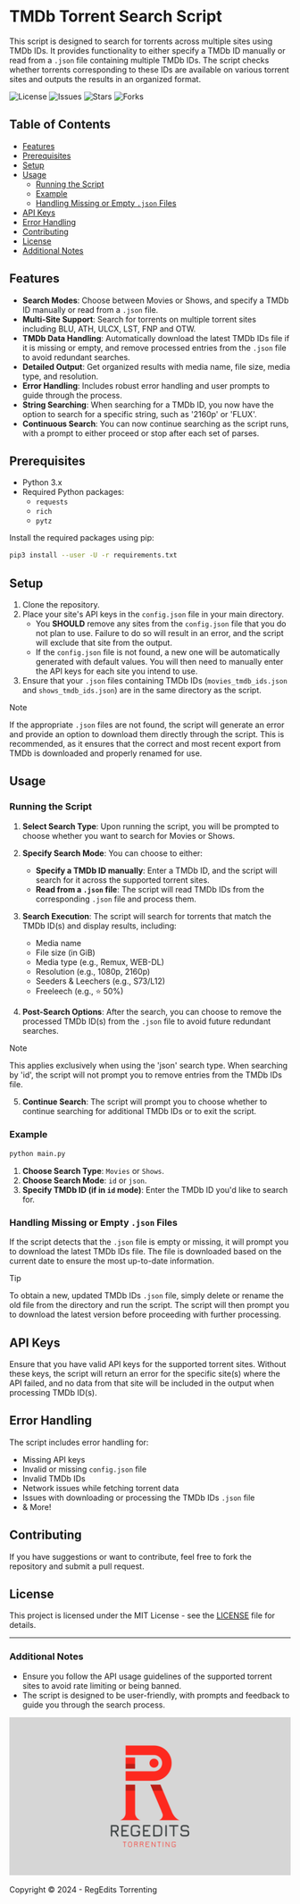 # TMDb Torrent Search Script

This script is designed to search for torrents across multiple sites using TMDb IDs. It provides functionality to either specify a TMDb ID manually or read from a `.json` file containing multiple TMDb IDs. The script checks whether torrents corresponding to these IDs are available on various torrent sites and outputs the results in an organized format.

![License](https://img.shields.io/github/license/RegEdits-TSC/TMDb-Upload-Checker) ![Issues](https://img.shields.io/github/issues/RegEdits-TSC/TMDb-Upload-Checker) ![Stars](https://img.shields.io/github/stars/RegEdits-TSC/TMDb-Upload-Checker) ![Forks](https://img.shields.io/github/forks/RegEdits-TSC/TMDb-Upload-Checker)

## Table of Contents
- [Features](#features)
- [Prerequisites](#prerequisites)
- [Setup](#setup)
- [Usage](#usage)
  - [Running the Script](#running-the-script)
  - [Example](#example)
  - [Handling Missing or Empty `.json` Files](#handling-missing-or-empty-json-files)
- [API Keys](#api-keys)
- [Error Handling](#error-handling)
- [Contributing](#contributing)
- [License](#license)
- [Additional Notes](#additional-notes)

## Features

- **Search Modes**: Choose between Movies or Shows, and specify a TMDb ID manually or read from a `.json` file.
- **Multi-Site Support**: Search for torrents on multiple torrent sites including BLU, ATH, ULCX, LST, FNP and OTW.
- **TMDb Data Handling**: Automatically download the latest TMDb IDs file if it is missing or empty, and remove processed entries from the `.json` file to avoid redundant searches.
- **Detailed Output**: Get organized results with media name, file size, media type, and resolution.
- **Error Handling**: Includes robust error handling and user prompts to guide through the process.
- **String Searching**: When searching for a TMDb ID, you now have the option to search for a specific string, such as '2160p' or 'FLUX'.
- **Continuous Search**: You can now continue searching as the script runs, with a prompt to either proceed or stop after each set of parses.

## Prerequisites

- Python 3.x
- Required Python packages:
  - `requests`
  - `rich`
  - `pytz`

Install the required packages using pip:

```sh
pip3 install --user -U -r requirements.txt
```

## Setup

1. Clone the repository.
2. Place your site's API keys in the `config.json` file in your main directory.
   - You **SHOULD** remove any sites from the `config.json` file that you do not plan to use. Failure to do so will result in an error, and the script will exclude that site from the output.
   - If the `config.json` file is not found, a new one will be automatically generated with default values. You will then need to manually enter the API keys for each site you intend to use.
4. Ensure that your `.json` files containing TMDb IDs (`movies_tmdb_ids.json` and `shows_tmdb_ids.json`) are in the same directory as the script.

> [!NOTE]
> If the appropriate `.json` files are not found, the script will generate an error and provide an option to download them directly through the script. This is recommended, as it ensures that the correct and most recent export from TMDb is downloaded and properly renamed for use.

## Usage

### Running the Script

1. **Select Search Type**: Upon running the script, you will be prompted to choose whether you want to search for Movies or Shows.

2. **Specify Search Mode**: You can choose to either:
   - **Specify a TMDb ID manually**: Enter a TMDb ID, and the script will search for it across the supported torrent sites.
   - **Read from a `.json` file**: The script will read TMDb IDs from the corresponding `.json` file and process them.

3. **Search Execution**: The script will search for torrents that match the TMDb ID(s) and display results, including:
   - Media name
   - File size (in GiB)
   - Media type (e.g., Remux, WEB-DL)
   - Resolution (e.g., 1080p, 2160p)
   - Seeders & Leechers (e.g., S73/L12)
   - Freeleech (e.g., ⭐ 50%)

4. **Post-Search Options**: After the search, you can choose to remove the processed TMDb ID(s) from the `.json` file to avoid future redundant searches.

> [!NOTE]
> This applies exclusively when using the 'json' search type. When searching by 'id', the script will not prompt you to remove entries from the TMDb IDs file.

5. **Continue Search**: The script will prompt you to choose whether to continue searching for additional TMDb IDs or to exit the script.

### Example

```sh
python main.py
```

1. **Choose Search Type**: `Movies` or `Shows`.
2. **Choose Search Mode**: `id` or `json`.
3. **Specify TMDb ID (if in `id` mode)**: Enter the TMDb ID you'd like to search for.

### Handling Missing or Empty `.json` Files

If the script detects that the `.json` file is empty or missing, it will prompt you to download the latest TMDb IDs file. The file is downloaded based on the current date to ensure the most up-to-date information.

> [!TIP]
> To obtain a new, updated TMDb IDs `.json` file, simply delete or rename the old file from the directory and run the script. The script will then prompt you to download the latest version before proceeding with further processing.

## API Keys

Ensure that you have valid API keys for the supported torrent sites. Without these keys, the script will return an error for the specific site(s) where the API failed, and no data from that site will be included in the output when processing TMDb ID(s).

## Error Handling

The script includes error handling for:
- Missing API keys
- Invalid or missing `config.json` file
- Invalid TMDb IDs
- Network issues while fetching torrent data
- Issues with downloading or processing the TMDb IDs `.json` file
- & More!

## Contributing

If you have suggestions or want to contribute, feel free to fork the repository and submit a pull request.

## License

This project is licensed under the MIT License - see the [LICENSE](https://github.com/RegEdits-TSC/TMDb-Upload-Checker/blob/main/LICENSE) file for details.

---

### Additional Notes

- Ensure you follow the API usage guidelines of the supported torrent sites to avoid rate limiting or being banned.
- The script is designed to be user-friendly, with prompts and feedback to guide you through the search process.

![RegEdits Torrenting](https://github.com/RegEdits-TSC/VT-Launch-Scripts/blob/main/RegEdits_Torrenting_Cover.png?raw=true)

Copyright © 2024 - RegEdits Torrenting 
